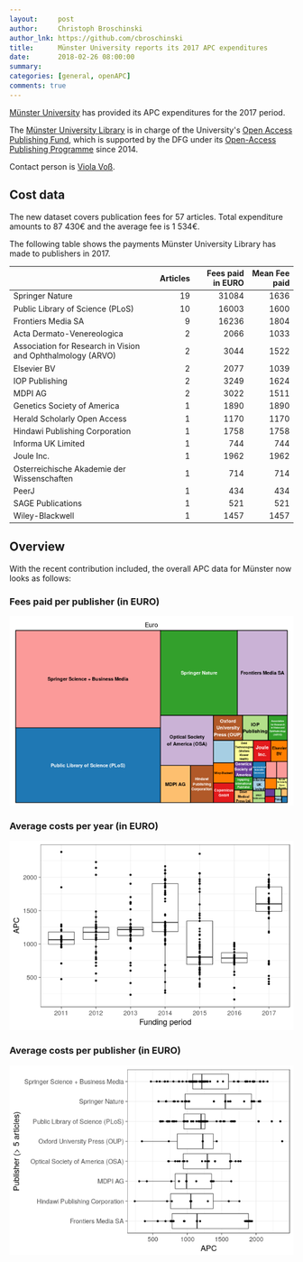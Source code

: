 ```yaml
---
layout:     post
author:     Christoph Broschinski
author_lnk: https://github.com/cbroschinski
title:      Münster University reports its 2017 APC expenditures
date:       2018-02-26 08:00:00
summary:    
categories: [general, openAPC]
comments: true
---
```





[Münster University](https://www.uni-muenster.de/en/) has provided its APC expenditures for the 2017 period.

The [Münster University Library](https://www.ulb.uni-muenster.de/) is in charge of the University's [Open Access Publishing Fund](https://www.uni-muenster.de/Publizieren/service/publikationsfonds/), which is supported by the DFG under its [Open-Access Publishing Programme](http://www.dfg.de/en/research_funding/programmes/infrastructure/lis/funding_opportunities/open_access/) since 2014.

Contact person is [Viola Voß](mailto:openaccess@uni-muenster.de).

## Cost data



The new dataset covers publication fees for 57 articles. Total expenditure amounts to 87 430€ and the average fee is 1 534€.

The following table shows the payments Münster University Library has made to publishers in 2017.


|                                                            | Articles| Fees paid in EURO| Mean Fee paid|
|:-----------------------------------------------------------|--------:|-----------------:|-------------:|
|Springer Nature                                             |       19|             31084|          1636|
|Public Library of Science (PLoS)                            |       10|             16003|          1600|
|Frontiers Media SA                                          |        9|             16236|          1804|
|Acta Dermato-Venereologica                                  |        2|              2066|          1033|
|Association for Research in Vision and Ophthalmology (ARVO) |        2|              3044|          1522|
|Elsevier BV                                                 |        2|              2077|          1039|
|IOP Publishing                                              |        2|              3249|          1624|
|MDPI AG                                                     |        2|              3022|          1511|
|Genetics Society of America                                 |        1|              1890|          1890|
|Herald Scholarly Open Access                                |        1|              1170|          1170|
|Hindawi Publishing Corporation                              |        1|              1758|          1758|
|Informa UK Limited                                          |        1|               744|           744|
|Joule Inc.                                                  |        1|              1962|          1962|
|Osterreichische Akademie der Wissenschaften                 |        1|               714|           714|
|PeerJ                                                       |        1|               434|           434|
|SAGE Publications                                           |        1|               521|           521|
|Wiley-Blackwell                                             |        1|              1457|          1457|

## Overview

With the recent contribution included, the overall APC data for Münster now looks as follows:

### Fees paid per publisher (in EURO)

![plot of chunk tree_muenster_2018_02_26_full](/figure/tree_muenster_2018_02_26_full-1.png)

###  Average costs per year (in EURO)

![plot of chunk box_muenster_2018_02_26_year_full](/figure/box_muenster_2018_02_26_year_full-1.png)

###  Average costs per publisher (in EURO)

![plot of chunk box_muenster_2018_02_26_publisher_full](/figure/box_muenster_2018_02_26_publisher_full-1.png)
